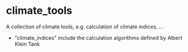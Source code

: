 # climate_tools
A collection of climate tools, e.g. calculation of climate indices, ...

* "climate_indices" include the calculation algorithms defined by Albert Klein Tank
